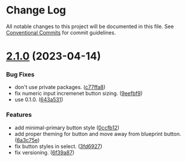 # Change Log

All notable changes to this project will be documented in this file.
See [Conventional Commits](https://conventionalcommits.org) for commit guidelines.

# [2.1.0](https://github.com/Campaign-Buddy/campaign-buddy-packages/compare/v0.1.0...v2.1.0) (2023-04-14)

### Bug Fixes

- don't use private packages. ([c77ffa8](https://github.com/Campaign-Buddy/campaign-buddy-packages/commit/c77ffa86af7fd5a96338f2a9793572b94844d8af))
- fix numeric input incremenet button sizing. ([9eefbf9](https://github.com/Campaign-Buddy/campaign-buddy-packages/commit/9eefbf9c19175c005ab5c93625d6a9b92527ec52))
- use 0.1.0. ([643a531](https://github.com/Campaign-Buddy/campaign-buddy-packages/commit/643a53115d365fc4523a22e018a8db0c009510be))

### Features

- add minimal-primary button style ([0ccfb12](https://github.com/Campaign-Buddy/campaign-buddy-packages/commit/0ccfb12a8b49e8ed7f5a31dd61ba5349b6e47f8a))
- add proper theming for button and move away from blueprint button. ([6a3c75e](https://github.com/Campaign-Buddy/campaign-buddy-packages/commit/6a3c75e39be1437e2cb8ee90238bc4ce9f4a34aa))
- fix button styles in select. ([3fd6927](https://github.com/Campaign-Buddy/campaign-buddy-packages/commit/3fd69272473f3d33fa4196ef4ec33ad56e05279f))
- fix versioning. ([6f39a87](https://github.com/Campaign-Buddy/campaign-buddy-packages/commit/6f39a87b85365175f175e177d4f4ca3edd20b2e8))
